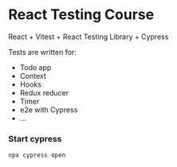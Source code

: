 # React Testing Course

React + Vitest + React Testing Library + Cypress

Tests are written for:
- Todo app
- Context
- Hooks
- Redux reducer
- Timer
- e2e with Cypress
- ...

### Start cypress
```
npx cypress open
```